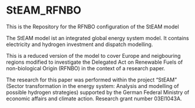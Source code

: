 # StEAM_RFNBO
This is the Repository for the RFNBO configuration of the StEAM model

The StEAM model ist an integrated global energy system model. It contains electricity and hydrogen investment and dispatch modelling.

This is a reduced version of the model to cover Europe and neigbouring regions modified to investigate the Delegated Act on Renewable Fuels of non-biological Origin (RFNBO) in the context of a research paper.

The research for this paper was performed within the project “StEAM” (Sector transformation in the energy system: Analysis and modelling of possible hydrogen strategies) supported by the German Federal Ministry of economic affairs and climate action. Research grant number 03El1043A.
